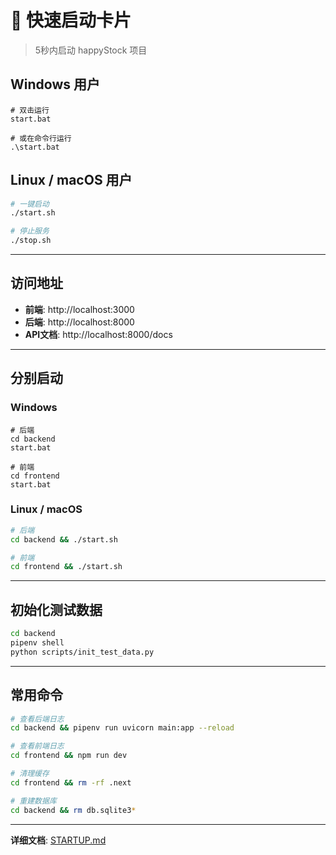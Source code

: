 # 🚀 快速启动卡片

> 5秒内启动 happyStock 项目

## Windows 用户

```batch
# 双击运行
start.bat

# 或在命令行运行
.\start.bat
```

## Linux / macOS 用户

```bash
# 一键启动
./start.sh

# 停止服务
./stop.sh
```

---

## 访问地址

- **前端**: http://localhost:3000
- **后端**: http://localhost:8000
- **API文档**: http://localhost:8000/docs

---

## 分别启动

### Windows
```batch
# 后端
cd backend
start.bat

# 前端
cd frontend
start.bat
```

### Linux / macOS
```bash
# 后端
cd backend && ./start.sh

# 前端
cd frontend && ./start.sh
```

---

## 初始化测试数据

```bash
cd backend
pipenv shell
python scripts/init_test_data.py
```

---

## 常用命令

```bash
# 查看后端日志
cd backend && pipenv run uvicorn main:app --reload

# 查看前端日志
cd frontend && npm run dev

# 清理缓存
cd frontend && rm -rf .next

# 重建数据库
cd backend && rm db.sqlite3*
```

---

**详细文档**: [STARTUP.md](STARTUP.md)

